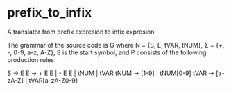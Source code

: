 prefix_to_infix
===============

A translator from prefix expresion to infix expresion

The grammar of the source code is G where N = {S, E, tVAR, tNUM}, Σ = {+, -, 0-9, a-z, A-Z}, S is the start symbol, and P consists of the following production rules:

S -> E
E -> + E E | - E E | tNUM | tVAR
tNUM -> [1-9] | tNUM[0-9]
tVAR -> [a-zA-Z] | tVAR[a-zA-Z0-9]